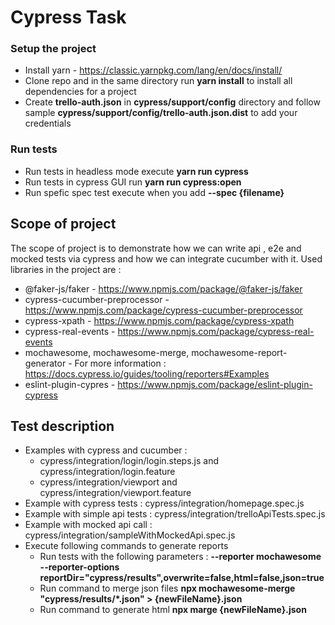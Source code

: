 # Cypress Task
### Setup the project
- Install yarn - https://classic.yarnpkg.com/lang/en/docs/install/
- Clone repo and in the same directory run **yarn install** to install all dependencies for a project
- Create **trello-auth.json** in **cypress/support/config** directory and follow sample **cypress/support/config/trello-auth.json.dist** to add your credentials

### Run tests
- Run tests in headless mode execute **yarn run cypress**
- Run tests in cypress GUI run **yarn run cypress:open**
- Run spefic spec test execute when you add **--spec {filename}** 

## Scope of project
The scope of project is to demonstrate how we can write api , e2e and mocked tests via cypress and how we can integrate cucumber with it. 
Used libraries in the project are :
- @faker-js/faker - https://www.npmjs.com/package/@faker-js/faker
- cypress-cucumber-preprocessor - https://www.npmjs.com/package/cypress-cucumber-preprocessor
- cypress-xpath - https://www.npmjs.com/package/cypress-xpath
- cypress-real-events - https://www.npmjs.com/package/cypress-real-events
- mochawesome, mochawesome-merge, mochawesome-report-generator - For more information : https://docs.cypress.io/guides/tooling/reporters#Examples 
- eslint-plugin-cypres - https://www.npmjs.com/package/eslint-plugin-cypress

## Test description
- Examples with cypress and cucumber :
  - cypress/integration/login/login.steps.js and cypress/integration/login.feature
  - cypress/integration/viewport and cypress/integration/viewport.feature
- Example with cypress tests : cypress/integration/homepage.spec.js
- Example with simple api tests : cypress/integration/trelloApiTests.spec.js
- Example with mocked api call : cypress/integration/sampleWithMockedApi.spec.js
- Execute following commands to generate reports
  - Run tests with the following parameters :  **--reporter mochawesome  --reporter-options reportDir="cypress/results",overwrite=false,html=false,json=true**
  - Run command to merge json files **npx mochawesome-merge "cypress/results/*.json" > {newFileName}.json**
  - Run command to generate html **npx marge {newFileName}.json**

  
